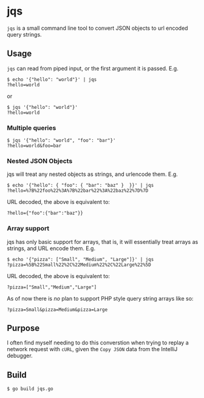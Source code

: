 # jqs

`jqs` is a small command line tool to convert JSON objects to url encoded query strings.

## Usage

`jqs` can read from piped input, or the first argument it is passed. E.g.

```
$ echo '{"hello": "world"}' | jqs
?hello=world
```

or

```
$ jqs '{"hello": "world"}'
?hello=world
```

### Multiple queries
```
$ jqs '{"hello": "world", "foo": "bar"}'
?hello=world&foo=bar
```

### Nested JSON Objects

jqs will treat any nested objects as strings, and urlencode them. E.g.

```
$ echo '{"hello": { "foo": { "bar": "baz" }  }}' | jqs
?hello=%7B%22foo%22%3A%7B%22bar%22%3A%22baz%22%7D%7D
```

URL decoded, the above is equivalent to:
```
?hello={"foo":{"bar":"baz"}}
```

### Array support

jqs has only basic support for arrays, that is, it will essentially treat arrays as strings, and URL encode them. E.g.

```
$ echo '{"pizza": ["Small", "Medium", "Large"]}' | jqs
?pizza=%5B%22Small%22%2C%22Medium%22%2C%22Large%22%5D
```

URL decoded, the above is equivalent to:

```
?pizza=["Small","Medium","Large"]
```

As of now there is _no_ plan to support PHP style query string arrays like so:

```
?pizza=Small&pizza=Medium&pizza=Large
```

## Purpose

I often find myself needing to do this converstion when trying to replay a network request with `cURL`, given the `Copy JSON` data from the IntelliJ debugger.

## Build

```
$ go build jqs.go
```